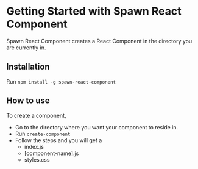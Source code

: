 # Getting Started with Spawn React Component

Spawn React Component creates a React Component in the directory you are currently in.

## Installation

Run `npm install -g spawn-react-component`

## How to use

To create a component,

- Go to the directory where you want your component to reside in.
- Run `create-component`
- Follow the steps and you will get a
  - index.js
  - [component-name].js
  - styles.css
